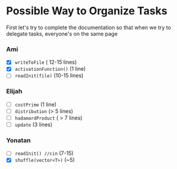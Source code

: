 # Possible Way to Organize Tasks
 First let's try to complete the documentation so that when we try to delegate tasks, everyone's on the same page

### Ami
- [x] `writeToFile` ( 12-15 lines)
- [x] `activationFunction()` (1 line)
- [ ] `readInit(file)` (10-15 lines)

### Elijah
- [ ] `costPrime` (1 line)
- [ ] `distribution` (> 5 lines)
- [ ] `hadamardProduct` ( > 7 lines)
- [ ] `update` (3 lines)

### Yonatan
- [ ] `readInit() //cin` (7-15)
- [x] `shuffle(vector<T>)` (~5)
